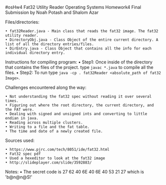 ﻿#osHw4 Fat32 Utility Reader
Operating Systems Homework4 Final Submission
by Noah Potash and Shalom Azar

 
Files/directories:

	• fat32Reader.java - Main class that reads the fat32 image. The fat32 utility reader.
	• DirectoryObj.java - Class Object of the entire current directory. A list of all the directory entries/files.
	• DirEntry.java - Class Object that contains all the info for each individual directory entry.
 
Instructions for compiling program:
	• Step1: Once inside of the directory that contains the files of the project.
	type ```javac *.java``` to compile all the files.
	• Step2: To run type ```java -cp . fat32Reader <absolute_path of fat32 Image>```.

Challenges encountered along the way:

	• Not understanding the fat32 spec without reading it over several times.
	• Figuring out where the root directory, the current directory, and the FAT were.
	• Dealing with signed and unsigned ints and converting to little endian in java.
	• Reading across multiple clusters.
	• Writing to a file and the fat table.
	• The time and date of a newly created file.
	

Sources used:
	
	• https://www.pjrc.com/tech/8051/ide/fat32.html
	• Fat32 spec pdf
	• Used a hexeditor to look at the fat32 image
	• http://slideplayer.com/slide/3592883/

Notes:
	• The secret code is 27 62 40 6E 40 6E 40 53 21 27 which is 'b@n@n@S!'

